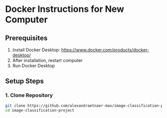 # Docker Instructions for New Computer

## Prerequisites

1. Install Docker Desktop: https://www.docker.com/products/docker-desktop/
2. After installation, restart computer
3. Run Docker Desktop

## Setup Steps

### 1. Clone Repository
```bash
git clone https://github.com/alexandraetnaer-max/image-classification-project.git
cd image-classification-project